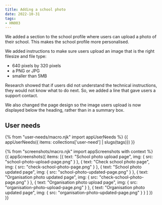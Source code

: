 ```yaml
---
title: Adding a school photo
date: 2022-10-31
tags:
- HN003
---
```


We added a section to the school profile where users can upload a photo of their school. This makes the school profile more personalised.

We added instructions to make sure users upload an image that is the right filesize and file type:

- 640 pixels by 320 pixels
- a PNG or JPG
- smaller than 5MB

Research showed that if users did not understand the technical instructions, they would not know what to do next. So, we added a line that gave users a support contact.

We also changed the page design so the image users upload is now displayed below the heading, rather than in a summary box.

## User needs

{% from "user-needs/macro.njk" import appUserNeeds %}
{{ appUserNeeds({ items: collections['user-need'] | slugs(tags)}) }}


{% from "screenshots/macro.njk" import appScreenshots with context %}
{{ appScreenshots({
  items: [{
    text: "School photo upload page",
    img: { src: "school-photo-upload-page.png" }
  },
  {
    text: "Check school photo page",
    img: { src: "check-school-photo-page.png" }
  },
  {
    text: "School photo updated page",
    img: { src: "school-photo-updated-page.png" }
  },
  {
    text: "Organisation photo updated page",
    img: { src: "check-school-photo-page.png" }
  },
  {
    text: "Organisation photo upload page",
    img: { src: "organisation-photo-upload-page.png" }
  },
  {
    text: "Organisation photo updated page",
    img: { src: "organisation-photo-updated-page.png" }
  }
  ]
}) }}
